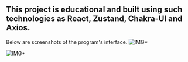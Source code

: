 This project is educational and built using such technologies as React, Zustand, Chakra-UI and Axios.
--------------------------------------------------------------------------------------------------------
Below are screenshots of the program's interface.
<picture>
 <img alt="IMG*" src="https://github.com/Username-Loading/BeerCards/assets/62465132/1702f5c9-7bbd-408e-84cb-9d38db9c6008">
</picture>

<picture>
 <img alt="IMG*" src="https://github.com/Username-Loading/BeerCards/assets/62465132/f1917eed-5efb-41a2-a4c8-a53c19e3266e">
</picture>
